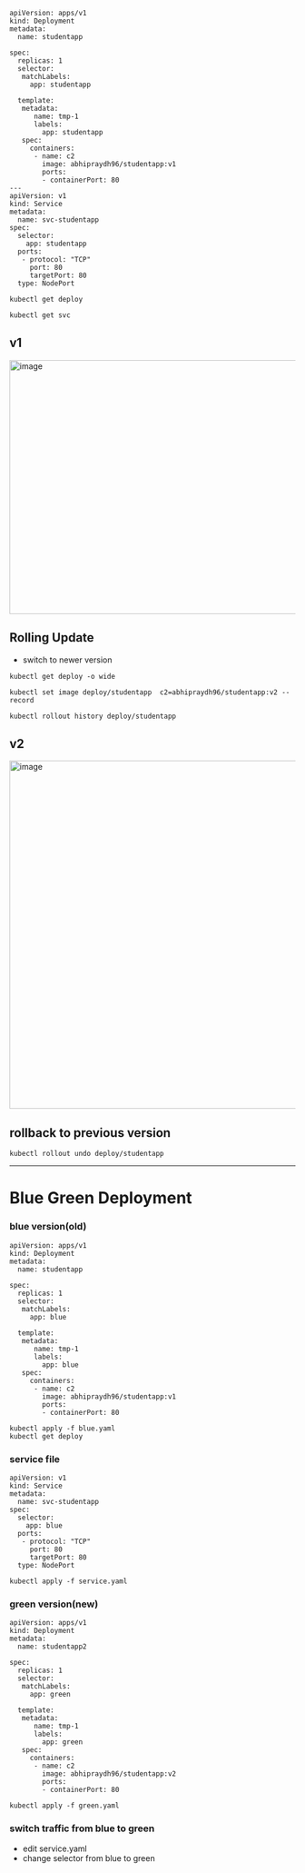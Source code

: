 ````
apiVersion: apps/v1 
kind: Deployment
metadata: 
  name: studentapp

spec: 
  replicas: 1
  selector: 
   matchLabels:
     app: studentapp

  template: 
   metadata:
      name: tmp-1
      labels:
        app: studentapp
   spec: 
     containers:
      - name: c2 
        image: abhipraydh96/studentapp:v1
        ports:
        - containerPort: 80
---
apiVersion: v1 
kind: Service 
metadata:
  name: svc-studentapp
spec:
  selector:
    app: studentapp
  ports:
   - protocol: "TCP"
     port: 80
     targetPort: 80
  type: NodePort
````

````
kubectl get deploy
````
````
kubectl get svc
````
## v1 
<img width="1558" height="447" alt="image" src="https://github.com/user-attachments/assets/ae9afa5d-103c-4943-b044-1153b2b974d2" />

## Rolling Update
- switch to newer version
````
kubectl get deploy -o wide
````
````
kubectl set image deploy/studentapp  c2=abhipraydh96/studentapp:v2 --record
````
````
kubectl rollout history deploy/studentapp
````
## v2
<img width="641" height="613" alt="image" src="https://github.com/user-attachments/assets/72e45cfa-2b71-4ec3-b551-7694b3e1aa32" />


## rollback to previous version
````
kubectl rollout undo deploy/studentapp
````
------------------------------------------------------------------------------------
# Blue Green Deployment

### blue version(old)
````
apiVersion: apps/v1 
kind: Deployment
metadata: 
  name: studentapp

spec: 
  replicas: 1
  selector: 
   matchLabels:
     app: blue

  template: 
   metadata:
      name: tmp-1
      labels:
        app: blue
   spec: 
     containers:
      - name: c2 
        image: abhipraydh96/studentapp:v1
        ports:
        - containerPort: 80
````
````
kubectl apply -f blue.yaml
kubectl get deploy
````

### service file
````
apiVersion: v1 
kind: Service 
metadata:
  name: svc-studentapp
spec:
  selector:
    app: blue
  ports:
   - protocol: "TCP"
     port: 80
     targetPort: 80
  type: NodePort
````
````
kubectl apply -f service.yaml
````
### green version(new)
````
apiVersion: apps/v1 
kind: Deployment
metadata: 
  name: studentapp2

spec: 
  replicas: 1
  selector: 
   matchLabels:
     app: green

  template: 
   metadata:
      name: tmp-1
      labels:
        app: green
   spec: 
     containers:
      - name: c2 
        image: abhipraydh96/studentapp:v2
        ports:
        - containerPort: 80
````
````
kubectl apply -f green.yaml
````

### switch traffic from blue to green
- edit service.yaml
- change selector from blue to green
